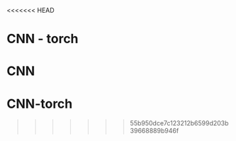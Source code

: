 <<<<<<< HEAD
# CNN - torch
CNN
=======
# CNN-torch
>>>>>>> 55b950dce7c123212b6599d203b39668889b946f
